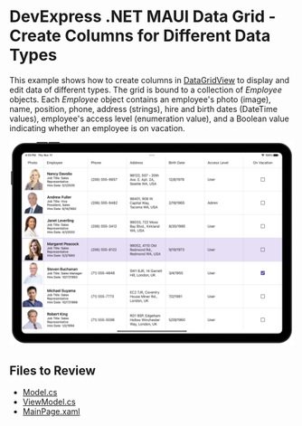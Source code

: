 # DevExpress .NET MAUI Data Grid - Create Columns for Different Data Types

This example shows how to create columns in [DataGridView](https://docs.devexpress.com/MAUI/DevExpress.Maui.DataGrid.DataGridView) to display and edit data of different types. The grid is bound to a collection of *Employee* objects. Each *Employee* object contains an employee's photo (image), name, position, phone, address (strings), hire and birth dates (DateTime values), employee's access level (enumeration value), and a Boolean value indicating whether an employee is on vacation.

<img src="./img/all-columns.png"/>

<!-- default file list -->
## Files to Review

* [Model.cs](./DataGrid_Columns/Model.cs)
* [ViewModel.cs](./DataGrid_Columns/ViewModel.cs)
* [MainPage.xaml](./DataGrid_Columns/MainPage.xaml)
<!-- default file list end -->
